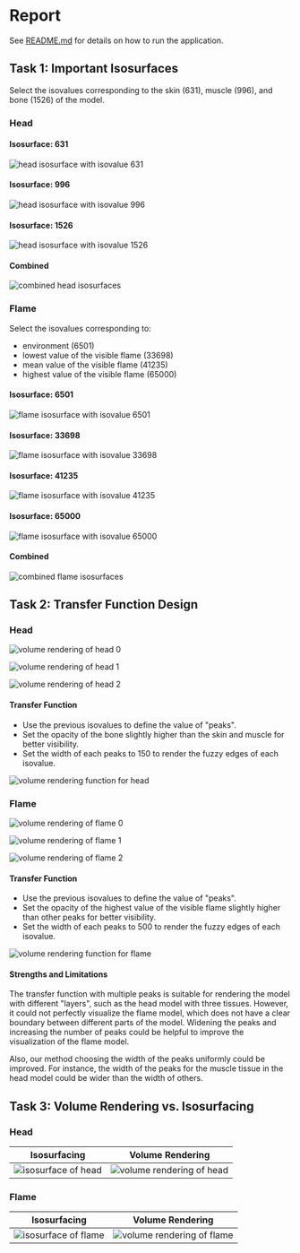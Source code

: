 # Report

See [README.md](./README.md) for details on how to run the application.

## Task 1: Important Isosurfaces

Select the isovalues corresponding to the skin (631), muscle (996), and bone
(1526) of the model.

### Head

#### Isosurface: 631

![head isosurface with isovalue 631](./assets/report/iso-head-631.png)

#### Isosurface: 996

![head isosurface with isovalue 996](./assets/report/iso-head-996.png)

#### Isosurface: 1526

![head isosurface with isovalue 1526](./assets/report/iso-head-1526.png)

#### Combined

![combined head isosurfaces](./assets/report/iso-head-combined.png)

### Flame

Select the isovalues corresponding to:

- environment (6501)
- lowest value of the visible flame (33698)
- mean value of the visible flame (41235)
- highest value of the visible flame (65000)

#### Isosurface: 6501

![flame isosurface with isovalue 6501](./assets/report/iso-flame-6501.png)

#### Isosurface: 33698

![flame isosurface with isovalue 33698](./assets/report/iso-flame-33698.png)

#### Isosurface: 41235

![flame isosurface with isovalue 41235](./assets/report/iso-flame-41235.png)

#### Isosurface: 65000

![flame isosurface with isovalue 65000](./assets/report/iso-flame-65000.png)

#### Combined

![combined flame isosurfaces](./assets/report/iso-flame-combined.png)

## Task 2: Transfer Function Design

### Head

![volume rendering of head 0](./assets/report/dvr-head.png)

![volume rendering of head 1](./assets/report/dvr-head-1.png)

![volume rendering of head 2](./assets/report/dvr-head-2.png)

#### Transfer Function

- Use the previous isovalues to define the value of "peaks".
- Set the opacity of the bone slightly higher than the skin and muscle for
  better visibility.
- Set the width of each peaks to 150 to render the fuzzy edges of each isovalue.

![volume rendering function for head](./assets/report/dvr-head-function.png)

### Flame

![volume rendering of flame 0](./assets/report/dvr-flame.png)

![volume rendering of flame 1](./assets/report/dvr-flame-1.png)

![volume rendering of flame 2](./assets/report/dvr-flame-2.png)

#### Transfer Function

- Use the previous isovalues to define the value of "peaks".
- Set the opacity of the highest value of the visible flame slightly higher than
  other peaks for better visibility.
- Set the width of each peaks to 500 to render the fuzzy edges of each isovalue.

![volume rendering function for flame](./assets/report/dvr-flame-function.png)

#### Strengths and Limitations

The transfer function with multiple peaks is suitable for rendering the model
with different "layers", such as the head model with three tissues. However, it
could not perfectly visualize the flame model, which does not have a clear
boundary between different parts of the model. Widening the peaks and increasing
the number of peaks could be helpful to improve the visualization of the flame
model.

Also, our method choosing the width of the peaks uniformly could be improved.
For instance, the width of the peaks for the muscle tissue in the head model
could be wider than the width of others.

## Task 3: Volume Rendering vs. Isosurfacing

### Head

| Isosurfacing                                                 | Volume Rendering                                          |
| ------------------------------------------------------------ | --------------------------------------------------------- |
| ![isosurface of head](./assets/report/iso-head-combined.png) | ![volume rendering of head](./assets/report/dvr-head.png) |

### Flame

| Isosurfacing                                                   | Volume Rendering                                            |
| -------------------------------------------------------------- | ----------------------------------------------------------- |
| ![isosurface of flame](./assets/report/iso-flame-combined.png) | ![volume rendering of flame](./assets/report/dvr-flame.png) |
